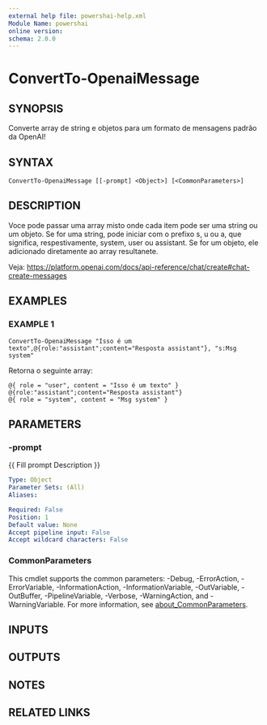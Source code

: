 ```yaml
---
external help file: powershai-help.xml
Module Name: powershai
online version:
schema: 2.0.0
---
```


# ConvertTo-OpenaiMessage

## SYNOPSIS
Converte array de string e objetos para um formato de mensagens padrão da OpenAI!

## SYNTAX

```
ConvertTo-OpenaiMessage [[-prompt] <Object>] [<CommonParameters>]
```

## DESCRIPTION
Voce pode passar uma array misto onde cada item pode ser uma string ou um objeto.
Se for uma string, pode iniciar com o prefixo s, u ou a, que significa, respestivamente, system, user ou assistant.
Se for um objeto, ele adicionado diretamente ao array resultanete.

Veja: https://platform.openai.com/docs/api-reference/chat/create#chat-create-messages

## EXAMPLES

### EXAMPLE 1
```
ConvertTo-OpenaiMessage "Isso é um texto",@{role:"assistant";content="Resposta assistant"}, "s:Msg system"
```

Retorna o seguinte array:
	
	@{ role = "user", content = "Isso é um texto" }
	@{role:"assistant";content="Resposta assistant"}
	@{ role = "system", content = "Msg system" }

## PARAMETERS

### -prompt
{{ Fill prompt Description }}

```yaml
Type: Object
Parameter Sets: (All)
Aliases:

Required: False
Position: 1
Default value: None
Accept pipeline input: False
Accept wildcard characters: False
```

### CommonParameters
This cmdlet supports the common parameters: -Debug, -ErrorAction, -ErrorVariable, -InformationAction, -InformationVariable, -OutVariable, -OutBuffer, -PipelineVariable, -Verbose, -WarningAction, and -WarningVariable. For more information, see [about_CommonParameters](http://go.microsoft.com/fwlink/?LinkID=113216).

## INPUTS

## OUTPUTS

## NOTES

## RELATED LINKS
